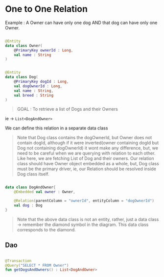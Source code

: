 # One to One Relation
Example : A Owner can have only one dog AND that dog can have only one Owner.


```kotlin

@Entity
data class Owner(
	@PrimaryKey ownerId : Long, 
	val name : String
)

```


```kotlin

@Entity
data class Dog(
	@PrimaryKey dogId : Long,
	val dogOwnerId : Long, 
	val name : String,
	val breed : String
)

```

> GOAL : To retrieve a list of Dogs and their Owners

ie -> `List<DogAndOwner>`

We can define this relation in a separate data class
>Note that Dog class contains the dogOwnerId, but Owner does not contain dogId, although if it were inverted(owner containing dogId but Dog not containing dogOwnerId) it wont make any difference, but, we need to be careful when we are querying with relation to each other. Like here, we are fetching List of Dog and their owners. Our relation class should have Owner object embedded as a whole, but, Dog class must be the primary driver, ie, our Relation should be resolved inside Dog class itself.

```kotlin

data class DogAndOwner{
	@Embedded val owner : Owner,

	@Relation(parentColumn = "ownerId", entityColumn = "dogOwnerId")
	val dog : Dog
}


```
> Note that the above data class is not an entity, rather, just a data class -> remember the diamond symbol in the diagram. This data class corresponds to the diamond.

## Dao 

```kotlin

@Transaction
@Query("SELECT * FROM Owner")
fun getDogsAndOwners() : List<DogAndOwner>

```